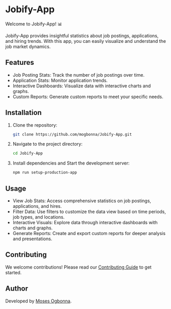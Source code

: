 # Jobify-App

Welcome to Jobify-App! 📊

Jobify-App provides insightful statistics about job postings, applications, and hiring trends. With this app, you can easily visualize and understand the job market dynamics.

## Features

- Job Posting Stats: Track the number of job postings over time.
- Application Stats: Monitor application trends.
- Interactive Dashboards: Visualize data with interactive charts and graphs.
- Custom Reports: Generate custom reports to meet your specific needs.

## Installation

1. Clone the repository:
   ```bash
   git clone https://github.com/mogbonna/Jobify-App.git
   ```

2. Navigate to the project directory:
   ```bash
   cd Jobify-App
   ```

3. Install dependencies and Start the development server:
   ```bash
   npm run setup-production-app
   ```

## Usage

- View Job Stats: Access comprehensive statistics on job postings, applications, and hires.
- Filter Data: Use filters to customize the data view based on time periods, job types, and locations.
- Interactive Visuals: Explore data through interactive dashboards with charts and graphs.
- Generate Reports: Create and export custom reports for deeper analysis and presentations.

## Contributing
We welcome contributions! Please read our [Contributing Guide](CONTRIBUTING.md) to get started.

## Author

Developed by [Moses Ogbonna](https://github.com/mogbonna).
